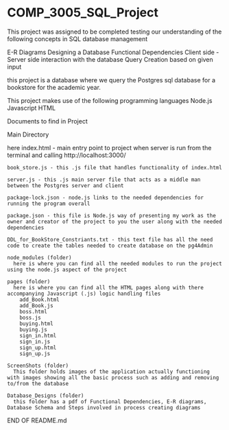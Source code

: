 # COMP_3005_SQL_Project
This project was assigned to be completed testing our understanding of the following concepts in SQL database
management

  E-R Diagrams
  Designing a Database
  Functional Dependencies
  Client side - Server side interaction with the database
  Query Creation based on given input

this project is a database where we query the Postgres sql database for a bookstore for the academic year.

This project makes use of the following programming languages
  Node.js
  Javascript
  HTML


Documents to find in Project

Main Directory

  here
    index.html - main entry point to project when server is run from the terminal and calling http://localhost:3000/

    book_store.js - this .js file that handles functionality of index.html

    server.js - this .js main server file that acts as a middle man between the Postgres server and client

    package-lock.json - node.js links to the needed dependencies for running the program overall

    package.json - this file is Node.js way of presenting my work as the owner and creator of the project to you the user along with the needed dependencies

    DDL_for_BookStore_Constriants.txt - this text file has all the need code to create the tables needed to create database on the pg4Admin

    node_modules (folder)
      here is where you can find all the needed modules to run the project using the node.js aspect of the project

    pages (folder)
      here is where you can find all the HTML pages along with there accompanying Javascript (.js) logic handling files
        add_Book.html
        add_Book.js
        boss.html
        boss.js
        buying.html
        buying.js
        sign_in.html
        sign_in.js
        sign_up.html
        sign_up.js

    ScreenShots (folder)
      This folder holds images of the application actually functioning with images showing all the basic process such as adding and removing to/from the database

    Database_Designs (folder)
      this folder has a pdf of Functional Dependencies, E-R diagrams, Database Schema and Steps involved in process creating diagrams













END OF README.md
